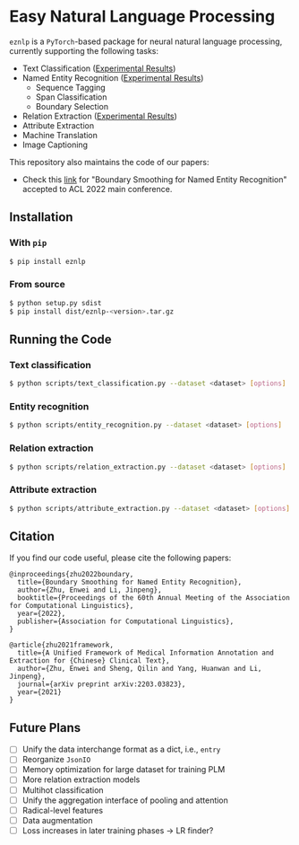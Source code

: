 # Easy Natural Language Processing

`eznlp` is a `PyTorch`-based package for neural natural language processing, currently supporting the following tasks:

* Text Classification ([Experimental Results](docs/text-classification.pdf))
* Named Entity Recognition ([Experimental Results](docs/entity-recognition.pdf))
    * Sequence Tagging
    * Span Classification
    * Boundary Selection
* Relation Extraction ([Experimental Results](docs/relation-extraction.pdf))
* Attribute Extraction
* Machine Translation
* Image Captioning

This repository also maintains the code of our papers: 
* Check this [link](docs/boundary-smoothing.md) for "Boundary Smoothing for Named Entity Recognition" accepted to ACL 2022 main conference. 


## Installation
### With `pip`
```bash
$ pip install eznlp
```

### From source
```bash
$ python setup.py sdist
$ pip install dist/eznlp-<version>.tar.gz
```


## Running the Code
### Text classification
```bash
$ python scripts/text_classification.py --dataset <dataset> [options]
```

### Entity recognition
```bash
$ python scripts/entity_recognition.py --dataset <dataset> [options]
```

### Relation extraction
```bash
$ python scripts/relation_extraction.py --dataset <dataset> [options]
```

### Attribute extraction
```bash
$ python scripts/attribute_extraction.py --dataset <dataset> [options]
```


## Citation
If you find our code useful, please cite the following papers: 

```
@inproceedings{zhu2022boundary,
  title={Boundary Smoothing for Named Entity Recognition},
  author={Zhu, Enwei and Li, Jinpeng},
  booktitle={Proceedings of the 60th Annual Meeting of the Association for Computational Linguistics},
  year={2022},
  publisher={Association for Computational Linguistics},
}
```

```
@article{zhu2021framework,
  title={A Unified Framework of Medical Information Annotation and Extraction for {Chinese} Clinical Text},
  author={Zhu, Enwei and Sheng, Qilin and Yang, Huanwan and Li, Jinpeng},
  journal={arXiv preprint arXiv:2203.03823},
  year={2021}
}
```


## Future Plans
- [ ] Unify the data interchange format as a dict, i.e., `entry`
- [ ] Reorganize `JsonIO`
- [ ] Memory optimization for large dataset for training PLM
- [ ] More relation extraction models
- [ ] Multihot classification
- [ ] Unify the aggregation interface of pooling and attention
- [ ] Radical-level features
- [ ] Data augmentation
- [ ] Loss increases in later training phases -> LR finder?
